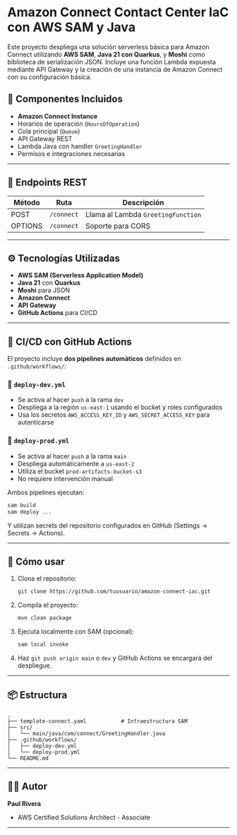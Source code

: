 
# Amazon Connect Contact Center IaC con AWS SAM y Java

Este proyecto despliega una solución serverless básica para Amazon Connect utilizando **AWS SAM**, **Java 21 con Quarkus**, y **Moshi** como biblioteca de serialización JSON. Incluye una función Lambda expuesta mediante API Gateway y la creación de una instancia de Amazon Connect con su configuración básica.

## 🧩 Componentes Incluidos

- **Amazon Connect Instance**
- Horarios de operación (`HoursOfOperation`)
- Cola principal (`Queue`)
- API Gateway REST
- Lambda Java con handler `GreetingHandler`
- Permisos e integraciones necesarias

---

## 🚀 Endpoints REST

| Método | Ruta            | Descripción                       |
|--------|------------------|------------------------------------|
| POST   | `/connect`       | Llama al Lambda `GreetingFunction` |
| OPTIONS | `/connect`      | Soporte para CORS                  |

---

## ⚙️ Tecnologías Utilizadas

- **AWS SAM (Serverless Application Model)**
- **Java 21** con **Quarkus**
- **Moshi** para JSON
- **Amazon Connect**
- **API Gateway**
- **GitHub Actions** para CI/CD

---

## 🔄 CI/CD con GitHub Actions

El proyecto incluye **dos pipelines automáticos** definidos en `.github/workflows/`:

### 🔧 `deploy-dev.yml`

- Se activa al hacer `push` a la rama `dev`
- Despliega a la región `us-east-1` usando el bucket y roles configurados
- Usa los secretos `AWS_ACCESS_KEY_ID` y `AWS_SECRET_ACCESS_KEY` para autenticarse

### 🚀 `deploy-prod.yml`

- Se activa al hacer `push` a la rama `main`
- Despliega automáticamente a `us-east-2`
- Utiliza el bucket `prod-artifacts-bucket-s3`
- No requiere intervención manual

Ambos pipelines ejecutan:

```bash
sam build
sam deploy ...
```

Y utilizan secrets del repositorio configurados en GitHub (Settings → Secrets → Actions).

---

## 📝 Cómo usar

1. Clona el repositorio:
   ```bash
   git clone https://github.com/tuusuario/amazon-connect-iac.git
   ```

2. Compila el proyecto:
   ```bash
   mvn clean package
   ```

3. Ejecuta localmente con SAM (opcional):
   ```bash
   sam local invoke
   ```

4. Haz `git push origin main` o `dev` y GitHub Actions se encargará del despliegue.

---

## 📦 Estructura

```
.
├── template-connect.yaml           # Infraestructura SAM
├── src/
│   └── main/java/com/connect/GreetingHandler.java
├── .github/workflows/
│   ├── deploy-dev.yml
│   └── deploy-prod.yml
└── README.md
```

---

## 👨‍💼 Autor

**Paul Rivera**
- AWS Certified Solutions Architect - Associate

---

